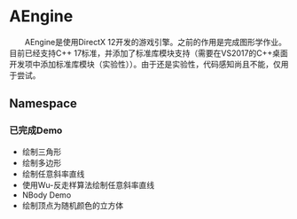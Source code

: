 # AEngine

&#8195;&#8195;AEngine是使用DirectX 12开发的游戏引擎。之前的作用是完成图形学作业。
目前已经支持C++ 17标准，并添加了标准库模块支持（需要在VS2017的C++桌面开发项中添加标准库模块（实验性））。由于还是实验性，代码感知尚且不能，仅用于尝试。

## Namespace


### 已完成Demo
* 绘制三角形
* 绘制多边形
* 绘制任意斜率直线
* 使用Wu-反走样算法绘制任意斜率直线
* NBody Demo
* 绘制顶点为随机颜色的立方体